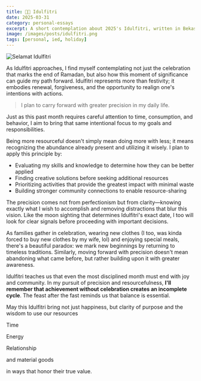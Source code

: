 ```yaml
---
title: 🙏🏻 Idulfitri
date: 2025-03-31
category: personal-essays
excerpt: A short contemplation about 2025's Idulfitri, written in Bekasi.
image: /images/posts/idulfitri.png
tags: [personal, ied, holiday]
---
```


![Selamat Idulfitri](/images/posts/idulfitri.png)

As Idulfitri approaches, I find myself contemplating not just the celebration that marks the end of Ramadan, but also how this moment of significance can guide my path forward. Idulfitri represents more than festivity; it embodies renewal, forgiveness, and the opportunity to realign one's intentions with actions.

> I plan to carry forward with greater precision in my daily life. 

Just as this past month requires careful attention to time, consumption, and behavior, I aim to bring that same intentional focus to my goals and responsibilities.

Being more resourceful doesn't simply mean doing more with less; it means recognizing the abundance already present and utilizing it wisely. I plan to apply this principle by:

- Evaluating my skills and knowledge to determine how they can be better applied
- Finding creative solutions before seeking additional resources
- Prioritizing activities that provide the greatest impact with minimal waste
- Building stronger community connections to enable resource-sharing

The precision comes not from perfectionism but from clarity—knowing exactly what I wish to accomplish and removing distractions that blur this vision. Like the moon sighting that determines Idulfitri's exact date, I too will look for clear signals before proceeding with important decisions.

As families gather in celebration, wearing new clothes (I too, was kinda forced to buy new clothes by my wife, lol) and enjoying special meals, there's a beautiful paradox: we mark new beginnings by returning to timeless traditions. Similarly, moving forward with precision doesn't mean abandoning what came before, but rather building upon it with greater awareness.

Idulfitri teaches us that even the most disciplined month must end with joy and community. In my pursuit of precision and resourcefulness, **I'll remember that achievement without celebration creates an incomplete cycle**. The feast after the fast reminds us that balance is essential.

May this Idulfitri bring not just happiness, but clarity of purpose and the wisdom to use our resources

Time

Energy

Relationship

and material goods

in ways that honor their true value.